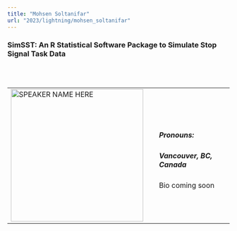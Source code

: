 ```yaml
---
title: "Mohsen Soltanifar"
url: "2023/lightning/mohsen_soltanifar"
---
```


### SimSST: An R Statistical Software Package to Simulate Stop Signal Task Data

<br><br>

<table>
  <tr><td><img width="300px" style="float: left; padding: 0px 20px 0px 0px;" 
           src="../../../../img/logo/logo_2023/logo_2023.png" alt="SPEAKER NAME HERE"></td>
  <td>
      <h5>Pronouns: </h5>
      <h5>Vancouver, BC, Canada</h5>
      Bio coming soon
      </td></tr>

</table>


